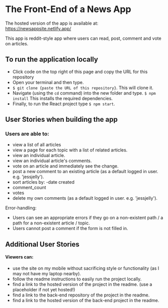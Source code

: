 # The Front-End of a News App

The hosted version of the app is available at: https://newsappsite.netlify.app/

This app is reddit-style app where users can read, post, comment and vote on articles. 

## To run the application locally

- Click code on the top right of this page and copy the URL for this repository
- Open your terminal and then type. 
- ```$ git clone {paste the URL of this repository}```. This will clone it.
- Navigate (using the ```cd``` command) into the new folder and type. ```$ npm install``` This installs the required dependencies.
- Finally, to run the React project type ```$ npm start```.


## User Stories when building the app

### Users are able to:

- view a list of all articles
- view a page for each topic with a list of related articles.
- view an individual article.
- view an individual article's comments.
- vote on an article and immediately see the change.
- post a new comment to an existing article (as a default logged in user. e.g. 'jessjelly').
- sort articles by:
-date created
- comment_count
- votes
- delete my own comments (as a default logged in user. e.g. 'jessjelly').

Error-handling:

- Users can see an appropriate errors if they go on a non-existent path / a path for a non-existent article / topic.
- Users cannot post a comment if the form is not filled in.

## Additional User Stories
#### Viewers can:
- use the site on my mobile without sacrificing style or functionality (as I may not have my laptop nearby).
- follow the readme instructions to easily run the project locally.
- find a link to the hosted version of the project in the readme. (use a placeholder if not yet hosted!)
- find a link to the back-end repository of the project in the readme.
- find a link to the hosted version of the back-end project in the readme.
